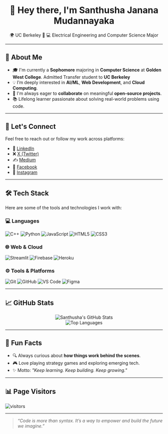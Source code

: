 <h1 align="center">👋 Hey there, I'm Santhusha Janana Mudannayaka</h1>

<p align="center">
  🌍 UC Berkeley 🐻
  💻 Electrical Engineering and Computer Science Major 
</p>

---

## 🚀 About Me

- 🎓 I'm currently a **Sophomore** majoring in **Computer Science** at **Golden West College**. Admitted Transfer student to **UC Berkeley**
- 💡 I’m deeply interested in **AI/ML**, **Web Development**, and **Cloud Computing**.
- 🤝 I'm always eager to **collaborate** on meaningful **open-source projects**.
- 📚 Lifelong learner passionate about solving real-world problems using code.

---

## 💼 Let's Connect

Feel free to reach out or follow my work across platforms:

- 🔗 [LinkedIn](https://www.linkedin.com/in/santhusha-janana-mudannayaka)
- ❌ [X (Twitter)](https://twitter.com/SanthushaJanana)
- ✍️ [Medium](https://santhushajanana.medium.com/)
- 📘 [Facebook](https://www.facebook.com/santhushajanana.mudannayaka)
- 📸 [Instagram](https://www.instagram.com/santhusha_janana/)

---

## 🛠️ Tech Stack

Here are some of the tools and technologies I work with:

### 💻 Languages
![C++](https://img.shields.io/badge/C++-00599C?style=flat&logo=c%2B%2B&logoColor=white)
![Python](https://img.shields.io/badge/Python-3776AB?style=flat&logo=python&logoColor=white)
![JavaScript](https://img.shields.io/badge/JavaScript-F7DF1E?style=flat&logo=javascript&logoColor=black)
![HTML5](https://img.shields.io/badge/HTML5-E34F26?style=flat&logo=html5&logoColor=white)
![CSS3](https://img.shields.io/badge/CSS3-1572B6?style=flat&logo=css3&logoColor=white)

### 🌐 Web & Cloud
![Streamlit](https://img.shields.io/badge/Streamlit-FF4B4B?style=flat&logo=streamlit&logoColor=white)
![Firebase](https://img.shields.io/badge/Firebase-FFCA28?style=flat&logo=firebase&logoColor=black)
![Heroku](https://img.shields.io/badge/Heroku-430098?style=flat&logo=heroku&logoColor=white)

### ⚙️ Tools & Platforms
![Git](https://img.shields.io/badge/Git-F05032?style=flat&logo=git&logoColor=white)
![GitHub](https://img.shields.io/badge/GitHub-181717?style=flat&logo=github&logoColor=white)
![VS Code](https://img.shields.io/badge/VSCode-007ACC?style=flat&logo=visual-studio-code&logoColor=white)
![Figma](https://img.shields.io/badge/Figma-F24E1E?style=flat&logo=figma&logoColor=white)

---

## 📈 GitHub Stats

<p align="center">
  <img src="https://github-readme-stats.vercel.app/api?username=Santhusha-bit&show_icons=true&theme=radical" alt="Santhusha's GitHub Stats" />
  <br/>
  <img src="https://github-readme-stats.vercel.app/api/top-langs/?username=Santhusha-bit&layout=compact&theme=radical" alt="Top Languages" />
</p>

---

## 🌟 Fun Facts

- 🔍 Always curious about **how things work behind the scenes**.
- 🎮 Love playing strategy games and exploring emerging tech.
- ✨ Motto: _"Keep learning. Keep building. Keep growing."_

---

## 📊 Page Visitors

![visitors](https://visitor-badge.laobi.icu/badge?page_id=Santhusha-bit)

---

> _“Code is more than syntax. It’s a way to empower and build the future we imagine.”_

<!---
Santhusha-bit/Santhusha-bit is a ✨ special ✨ repository because its `README.md` (this file) appears on your GitHub profile.
You can click the Preview link to take a look at your changes.
--->
